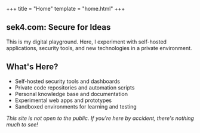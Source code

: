 +++
title = "Home"
template = "home.html"
+++

<h2>sek4.com: Secure for Ideas</h2>
<p>
    This is my digital playground. Here, I experiment with self-hosted applications, security tools, and new technologies in a private environment.
</p>
<h2>What's Here?</h2>
<ul class="apps-list">
    <li>Self-hosted security tools and dashboards</li>
    <li>Private code repositories and automation scripts</li>
    <li>Personal knowledge base and documentation</li>
    <li>Experimental web apps and prototypes</li>
    <li>Sandboxed environments for learning and testing</li>
</ul>
<em>This site is not open to the public. If you're here by accident, there's nothing much to see!</em>
